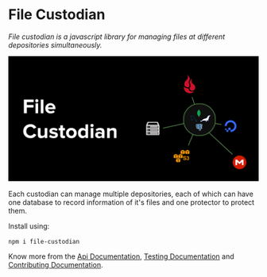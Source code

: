 # **File Custodian**

_File custodian is a javascript library for managing files at different depositories simultaneously._

![](./assets/images/banner/banner.jpg)

Each custodian can manage multiple depositories, each of which can have one database to record information of it's files and one protector to protect them.

Install using:
```
npm i file-custodian
```

Know more from the [Api Documentation](https://github.com/amirparvez/file-custodian/tree/main/docs/README.md), [Testing Documentation](https://github.com/amirparvez/file-custodian/tree/main/TESTING.md) and [Contributing Documentation](https://github.com/amirparvez/file-custodian/tree/main/CONTRIBUTING.md).
